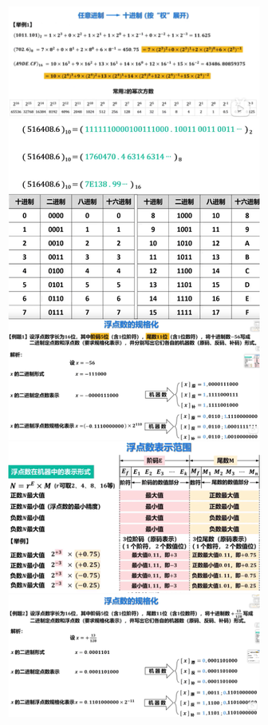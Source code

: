 ![](../file/img/Pasted%20image%2020250409143451.png)
![](../file/img/Pasted%20image%2020250409143501.png)
![](../file/img/Pasted%20image%2020250409143508.png)
![](../file/img/Pasted%20image%2020250409143517.png)
![](../file/img/Pasted%20image%2020250409143529.png)![](../file/img/Pasted%20image%2020250409143540.png)